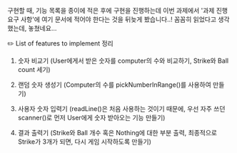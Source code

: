 구현할 때, 기능 목록을 종이에 적은 후에 구현을 진행하는데 이번 과제에서 '과제 진행 요구 사항'에 여기 문서에 적어야 한다는 것을 뒤늦게 봤습니다..! 
꼼꼼히 읽었다고 생각했는데, 놓쳤네요...

✏️ List of features to implement 정리

1. 숫자 비교기 (User에게서 받은 숫자를 computer의 수와 비교하기, Strike와 Ball count 세기)

2. 랜덤 숫자 생성기 (Computer의 수를 pickNumberInRange()를 사용하여 만들기)

3. 사용자 숫자 입력기 (readLine()은 처음 사용하는 것이기 때문에, 우선 자주 쓰던 scanner()로 먼저 User에게 숫자 받아오는 기능 만들기)

4. 결과 출력기 (Strike와 Ball 개수 혹은 Nothing에 대한 부분 출력, 최종적으로 Strike가 3개가 되면, 다시 게임 시작하도록 만들기)




